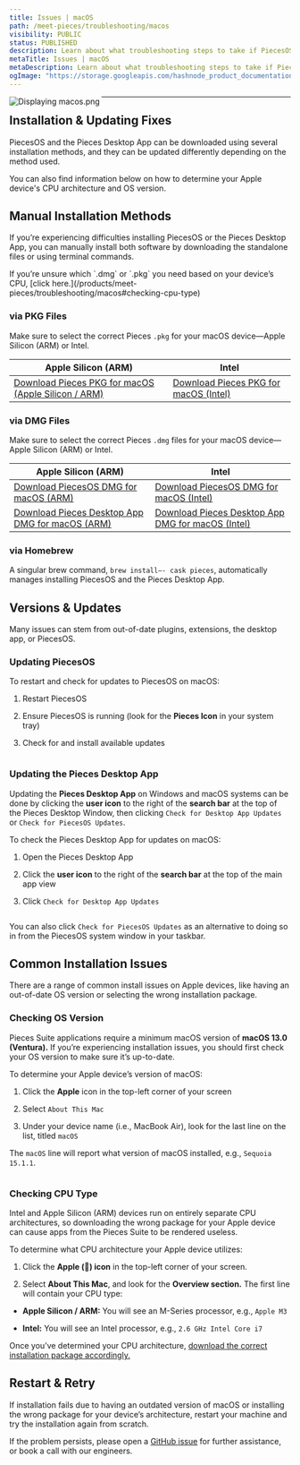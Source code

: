 ```yaml
---
title: Issues | macOS
path: /meet-pieces/troubleshooting/macos
visibility: PUBLIC
status: PUBLISHED
description: Learn about what troubleshooting steps to take if PiecesOS or the Pieces Desktop App isn’t working as expected on your macOS device.
metaTitle: Issues | macOS
metaDescription: Learn about what troubleshooting steps to take if PiecesOS or the Pieces Desktop App isn’t working as expected on your Windows issues.
ogImage: "https://storage.googleapis.com/hashnode_product_documentation_assets/og_images/meet_pieces/meet_pieces_troubleshooting_macOS.png"
---
```


<Image src="https://storage.googleapis.com/hashnode_product_documentation_assets/meet_pieces_assets/meet_pieces/troubleshooting/macos/troubleshooting_macos.png" alt="Displaying macos.png" align="left" fullwidth="true" />

***

## Installation & Updating Fixes

PiecesOS and the Pieces Desktop App can be downloaded using several installation methods, and they can be updated differently depending on the method used.

You can also find information below on how to determine your Apple device's CPU architecture and OS version.

<on-device-storage />

## Manual Installation Methods

If you’re experiencing difficulties installing PiecesOS or the Pieces Desktop App, you can manually install both software by downloading the standalone files or using terminal commands.

<Callout type="alert">
  If you’re unsure which `.dmg` or `.pkg` you need based on your device’s CPU, [click here.](/products/meet-pieces/troubleshooting/macos#checking-cpu-type)
</Callout>

### via PKG Files

Make sure to select the correct Pieces `.pkg` for your macOS device—Apple Silicon (ARM) or Intel.

| **Apple Silicon (ARM)**                                                                                                                                                                                      | **Intel**                                                                                                                                                                                |
| ------------------------------------------------------------------------------------------------------------------------------------------------------------------------------------------------------------ | ---------------------------------------------------------------------------------------------------------------------------------------------------------------------------------------- |
| <a target="_blank" href="https://builds.pieces.app/stages/production/macos_packaging/pkg-arm64/download?download=true&product=DOCUMENTATION_WEBSITE">Download Pieces PKG for macOS (Apple Silicon / ARM)</a> | <a target="_blank" href="https://builds.pieces.app/stages/production/macos_packaging/pkg/download?download=true&product=DOCUMENTATION_WEBSITE">Download Pieces PKG for macOS (Intel)</a> |

### via DMG Files

Make sure to select the correct Pieces `.dmg` files for your macOS device—Apple Silicon (ARM) or Intel.

| **Apple Silicon (ARM)**                                                                                                                                                                  | **Intel**                                                                                                                                                                                         |
| ---------------------------------------------------------------------------------------------------------------------------------------------------------------------------------------- | ------------------------------------------------------------------------------------------------------------------------------------------------------------------------------------------------- |
| <a target="_blank" href="https://builds.pieces.app/stages/production/os_server/dmg-arm64/download?download=true&product=DOCUMENTATION_WEBSITE">Download PiecesOS DMG for macOS (ARM)</a> | <a target="_blank" href="https://builds.pieces.app/stages/production/os_server/dmg/download?download=true&product=DOCUMENTATION_WEBSITE">Download PiecesOS DMG for macOS (Intel)</a>              |
| [Download Pieces Desktop App DMG for macOS (ARM)](https://builds.pieces.app/stages/production/pieces_for_x/dmg-arm64/download?download=true\&product=DOCUMENTATION_WEBSITE)              | <a target="_blank" href="https://builds.pieces.app/stages/production/pieces_for_x/dmg/download?download=true&product=DOCUMENTATION_WEBSITE">Download Pieces Desktop App DMG for macOS (Intel)</a> |

### via Homebrew

A singular brew command, `brew install—- cask pieces`, automatically manages installing PiecesOS and the Pieces Desktop App.

## Versions & Updates

Many issues can stem from out-of-date plugins, extensions, the desktop app, or PiecesOS.

### Updating PiecesOS

To restart and check for updates to PiecesOS on macOS:

1. Restart PiecesOS

2. Ensure PiecesOS is running (look for the **Pieces Icon** in your system tray)

3. Check for and install available updates

<Image src="https://storage.googleapis.com/hashnode_product_documentation_assets/meet_pieces_assets/meet_pieces/troubleshooting/macos/macos_checking_piecesos_for_updates.gif" alt="" align="center" fullwidth="true" />

### Updating the Pieces Desktop App

Updating the **Pieces Desktop App** on Windows and macOS systems can be done by clicking the **user icon** to the right of the **search bar** at the top of the Pieces Desktop Window, then clicking `Check for Desktop App Updates` or `Check for PiecesOS Updates`.

To check the Pieces Desktop App for updates on macOS:

1. Open the Pieces Desktop App

2. Click the **user icon** to the right of the **search bar** at the top of the main app view

3. Click `Check for Desktop App Updates`

<Image src="https://storage.googleapis.com/hashnode_product_documentation_assets/meet_pieces_assets/meet_pieces/troubleshooting/macos/macos_check_pfd_for_updates_profile_dropdown.gif" alt="" align="center" fullwidth="true" />

You can also click `Check for PiecesOS Updates` as an alternative to doing so in from the PiecesOS system window in your taskbar.

## Common Installation Issues

There are a range of common install issues on Apple devices, like having an out-of-date OS version or selecting the wrong installation package.

### Checking OS Version

Pieces Suite applications require a minimum macOS version of **macOS 13.0 (Ventura).** If you’re experiencing installation issues, you should first check your OS version to make sure it’s up-to-date.

To determine your Apple device’s version of macOS:

1. Click the **Apple** icon in the top-left corner of your screen

2. Select `About This Mac`

3. Under your device name (i.e., MacBook Air), look for the last line on the list, titled `macOS`

The `macOS` line will report what version of macOS installed, e.g., `Sequoia 15.1.1`.

<Image src="https://storage.googleapis.com/hashnode_product_documentation_assets/meet_pieces_assets/meet_pieces/troubleshooting/macos/macos_checking_about_mac.gif" alt="" align="center" fullwidth="true" />

### Checking CPU Type

Intel and Apple Silicon (ARM) devices run on entirely separate CPU architectures, so downloading the wrong package for your Apple device can cause apps from the Pieces Suite to be rendered useless.

To determine what CPU architecture your Apple device utilizes:

1. Click the **Apple () icon** in the top-left corner of your screen.

2. Select **About This Mac**, and look for the **Overview section.** The first line will contain your CPU type:

* **Apple Silicon / ARM:** You will see an M-Series processor, e.g., `Apple M3`

* **Intel:** You will see an Intel processor, e.g., `2.6 GHz Intel Core i7`

Once you’ve determined your CPU architecture, [download the correct installation package accordingly.](/products/meet-pieces/macos-installation-guide#recommended-installation-method)

## Restart & Retry

If installation fails due to having an outdated version of macOS or installing the wrong package for your device’s architecture, restart your machine and try the installation again from scratch.

If the problem persists, please open a <a target="_blank" href="https://github.com/pieces-app/support/issues">GitHub issue</a> for further assistance, or book a call with our engineers.